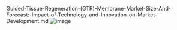 Guided-Tissue-Regeneration-(GTR)-Membrane-Market-Size-And-Forecast:-Impact-of-Technology-and-Innovation-on-Market-Development.md
![image](https://github.com/user-attachments/assets/6e2591c4-7a0a-4a1f-a056-737accd77516)
